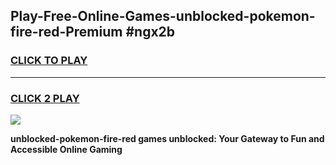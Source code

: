 
## Play-Free-Online-Games-unblocked-pokemon-fire-red-Premium #ngx2b
<h3>
<a href="https://premium.freeplayer.one?title=unblocked-pokemon-fire-red&ref=8M">CLICK TO PLAY</a></h3>
<hr>

<h3>
<a href="https://premium.freeplayer.one?title=unblocked-pokemon-fire-red&ref=8M">CLICK 2 PLAY</a>
  
</h3>

<a href="https://premium.freeplayer.one?title=unblocked-pokemon-fire-red&ref=8M"><img src="https://clearcache.store/games.png"></a>


**unblocked-pokemon-fire-red games unblocked: Your Gateway to Fun and Accessible Online Gaming**
